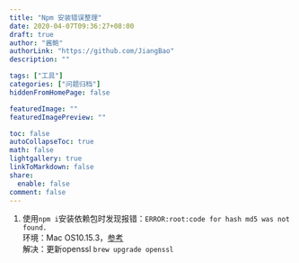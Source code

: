 ```yaml
---
title: "Npm 安装错误整理"
date: 2020-04-07T09:36:27+08:00
draft: true
author: "酱鲍"
authorLink: "https://github.com/JiangBao"
description: ""

tags: ["工具"]
categories: ["问题归档"]
hiddenFromHomePage: false

featuredImage: ""
featuredImagePreview: ""

toc: false
autoCollapseToc: true
math: false
lightgallery: true
linkToMarkdown: false
share:
  enable: false
comment: false
---
```


<!--more-->

1. 使用`npm i`安装依赖包时发现报错：`ERROR:root:code for hash md5 was not found.`  
环境：Mac OS10.15.3，[参考](https://stackoverflow.com/questions/59269208/errorrootcode-for-hash-md5-was-not-found-when-using-any-hg-mercurial-command)  
解决：更新openssl `brew upgrade openssl`  
